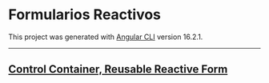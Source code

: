 # Formularios Reactivos

This project was generated with [Angular CLI](https://github.com/angular/angular-cli) version 16.2.1.

---

## [Control Container, Reusable Reactive Form](https://www.youtube.com/watch?v=AWWq1DHsHfI)


